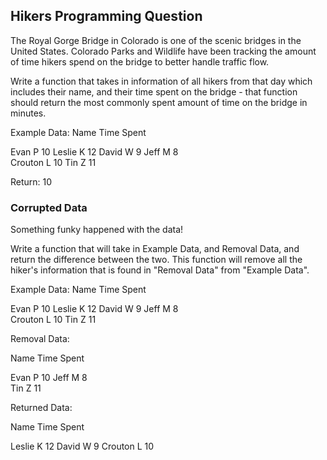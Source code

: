 ## Hikers Programming Question

The Royal Gorge Bridge in Colorado is one of the scenic bridges in the United 
States. Colorado Parks and Wildlife have been tracking the amount of time hikers
spend on the bridge to better handle traffic flow. 

Write a function that takes in information of all hikers from that day which includes their name, and their time spent on the bridge - that function should return the most commonly spent amount of time on the bridge in minutes.

Example Data:
Name                Time Spent

Evan P                  10
Leslie K                12
David W                 9
Jeff M                  8  
Crouton L               10
Tin Z                   11

Return: 10

### Corrupted Data

Something funky happened with the data! 

Write a function that will take in Example Data, and
Removal Data, and return the difference between the two. This function will remove all the hiker's information that is found in "Removal Data" from "Example Data".


Example Data:
Name                Time Spent

Evan P                  10
Leslie K                12
David W                 9
Jeff M                  8  
Crouton L               10
Tin Z                   11

Removal Data:

Name                Time Spent

Evan P                  10
Jeff M                  8  
Tin Z                   11

Returned Data:

Name                Time Spent

Leslie K                12
David W                 9
Crouton L               10